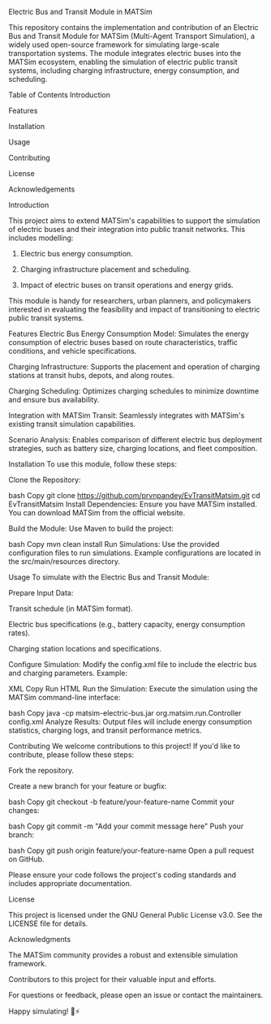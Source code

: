 Electric Bus and Transit Module in MATSim

This repository contains the implementation and contribution of an Electric Bus and Transit Module for MATSim (Multi-Agent Transport Simulation), a widely used open-source framework for simulating large-scale transportation systems. The module integrates electric buses into the MATSim ecosystem, enabling the simulation of electric public transit systems, including charging infrastructure, energy consumption, and scheduling.

Table of Contents
Introduction

Features

Installation

Usage

Contributing

License

Acknowledgements

Introduction

This project aims to extend MATSim's capabilities to support the simulation of electric buses and their integration into public transit networks. This includes modelling:

1. Electric bus energy consumption.

2. Charging infrastructure placement and scheduling.

3. Impact of electric buses on transit operations and energy grids.

This module is handy for researchers, urban planners, and policymakers interested in evaluating the feasibility and impact of transitioning to electric public transit systems.

Features
Electric Bus Energy Consumption Model: Simulates the energy consumption of electric buses based on route characteristics, traffic conditions, and vehicle specifications.

Charging Infrastructure: Supports the placement and operation of charging stations at transit hubs, depots, and along routes.

Charging Scheduling: Optimizes charging schedules to minimize downtime and ensure bus availability.

Integration with MATSim Transit: Seamlessly integrates with MATSim's existing transit simulation capabilities.

Scenario Analysis: Enables comparison of different electric bus deployment strategies, such as battery size, charging locations, and fleet composition.

Installation
To use this module, follow these steps:

Clone the Repository:

bash
Copy
git clone https://github.com/prvnpandey/EvTransitMatsim.git
cd EvTransitMatsim
Install Dependencies:
Ensure you have MATSim installed. You can download MATSim from the official website.

Build the Module:
Use Maven to build the project:

bash
Copy
mvn clean install
Run Simulations:
Use the provided configuration files to run simulations. Example configurations are located in the src/main/resources directory.

Usage
To simulate with the Electric Bus and Transit Module:

Prepare Input Data:

Transit schedule (in MATSim format).

Electric bus specifications (e.g., battery capacity, energy consumption rates).

Charging station locations and specifications.

Configure Simulation:
Modify the config.xml file to include the electric bus and charging parameters. Example:

XML
Copy
<module name="electric bus">
    <param name="batteryCapacity" value="300" /> <!-- in kWh -->
    <param name="charging power" value="150" /> <!-- in kW -->
    <param name="chargingStationsFile" value="path/to/charging/stations.xml" />
</module>
Run HTML
Run the Simulation:
Execute the simulation using the MATSim command-line interface:

bash
Copy
java -cp matsim-electric-bus.jar org.matsim.run.Controller config.xml
Analyze Results:
Output files will include energy consumption statistics, charging logs, and transit performance metrics.

Contributing
We welcome contributions to this project! If you'd like to contribute, please follow these steps:

Fork the repository.

Create a new branch for your feature or bugfix:

bash
Copy
git checkout -b feature/your-feature-name
Commit your changes:

bash
Copy
git commit -m "Add your commit message here"
Push your branch:

bash
Copy
git push origin feature/your-feature-name
Open a pull request on GitHub.

Please ensure your code follows the project's coding standards and includes appropriate documentation.

License

This project is licensed under the GNU General Public License v3.0. See the LICENSE file for details.

Acknowledgments

The MATSim community provides a robust and extensible simulation framework.

Contributors to this project for their valuable input and efforts.

For questions or feedback, please open an issue or contact the maintainers.

Happy simulating! 🚌⚡

